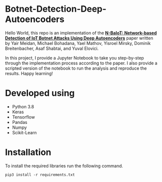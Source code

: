 # Botnet-Detection-Deep-Autoencoders

Hello World, this repo is an implementation of the **[N-BaIoT: Network-based Detection of IoT Botnet Attacks Using Deep Autoencoders]** 
paper written by Yair Meidan, Michael Bohadana, Yael Mathov, Yisroel Mirsky, Dominik Breitenbacher, Asaf Shabtai, and Yuval Elovici.

In this project, I provide a Jupyter Notebook to take you step-by-step through the implementation process according to the paper. I also provide a scripted version of the notebook to run the analysis and reproduce the results. Happy learning!

# Developed using
* Python 3.8
* Keras
* Tensorflow
* Pandas
* Numpy
* Scikit-Learn

# Installation
To install the required libraries run the following command.

```
pip3 install -r requirements.txt
```

[N-BaIoT: Network-based Detection of IoT Botnet Attacks Using Deep Autoencoders]:https://arxiv.org/pdf/1805.03409.pdf
